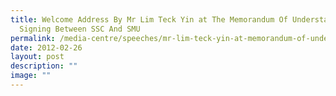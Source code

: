 ```yaml
---
title: Welcome Address By Mr Lim Teck Yin at The Memorandum Of Understanding
  Signing Between SSC And SMU
permalink: /media-centre/speeches/mr-lim-teck-yin-at-memorandum-of-understanding-signing-between-ssc-and-smu/
date: 2012-02-26
layout: post
description: ""
image: ""
---
```

